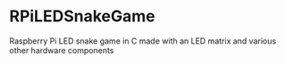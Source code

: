 # RPiLEDSnakeGame
Raspberry Pi LED snake game in C made with an LED matrix and various other hardware components
